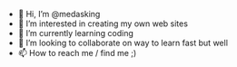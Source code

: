 - 👋 Hi, I’m @medasking
- 👀 I’m interested in creating my own web sites
- 🌱 I’m currently learning coding
- 💞️ I’m looking to collaborate on way to learn fast but well 
- 📫 How to reach me / find me ;)

<!---
medasking/medasking is a ✨ special ✨ repository because its `README.md` (this file) appears on your GitHub profile.
You can click the Preview link to take a look at your changes.
--->
